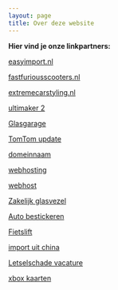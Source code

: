 ```yaml
---
layout: page
title: Over deze website
---
```


**Hier vind je onze linkpartners:**

<a href="https://easyimport.nl/bpm-berekenen-aangifte/" target="_blank">easyimport.nl</a>

<a href="https://www.fastfuriousscooters.nl/elektrische-driewielers/" target="_blank">fastfuriousscooters.nl</a>

<a href="https://www.extremecarstyling.nl/wagner-tuning" target="_blank">extremecarstyling.nl</a>

<a href="https://www.cards3dprinting.com/ultimaker/3d-printers/ultimaker-2/">ultimaker 2</a>

<a href="https://www.glasgarage.nl">Glasgarage</a>

<a href="https://www.updatenavigatie.nl">TomTom update</a>

<a href="https://www.easyhost.be/nl/domeinnaam-kopen">domeinnaam</a>

<a href="https://www.combell.com/nl/hosting/webhosting">webhosting</a>

<a href="https://www.transip.nl/webhosting/">webhost</a>

<a href="https://www.breedband.nl/zakelijk-glasvezelinternet/">Zakelijk glasvezel</a>

<a href="https://deltareclame.nl/auto-bestickeren/">Auto bestickeren</a>

<a href="https://www.wheelylift.com/wlp/fietslift/">Fietslift</a>

<a href="https://makong.nl/importeren-uit-china/">import uit china</a>

<a href="https://dlsa.nl/vacature-letselschade/">Letselschade vacature</a>

<a href="https://gamecardsdirect.com/nl-nl/xbox-gift-cards/">xbox kaarten</a>




